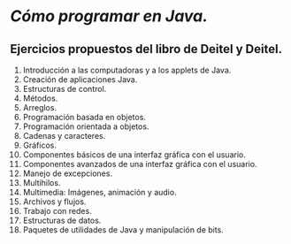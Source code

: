 # ***Cómo programar en Java.***
## Ejercicios propuestos del libro de Deitel y Deitel.
1. Introducción a las computadoras y a los applets de Java.
2. Creación de aplicaciones Java.
3. Estructuras de control.
4. Métodos.
5. Arreglos.
6. Programación basada en objetos.
7. Programación orientada a objetos.
8. Cadenas y caracteres.
9. Gráficos.
10. Componentes básicos de una interfaz gráfica con el usuario.
11. Componentes avanzados de una interfaz gráfica con el usuario.
12. Manejo de excepciones.
13. Multihilos.
14. Multimedia: Imágenes, animación y audio.
15. Archivos y flujos.
16. Trabajo con redes.
17. Estructuras de datos.
18. Paquetes de utilidades de Java y manipulación de bits.


